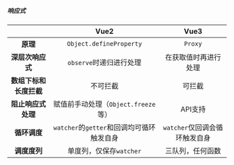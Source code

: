 ##### 响应式

|                        |                   Vue2                    |             Vue3              |
| :--------------------: | :---------------------------------------: | :---------------------------: |
|        **原理**        |          `Object.defineProperty`          |            `Proxy`            |
|    **深层次响应式**    |          `observe`时递归进行处理          |     在获取值时再进行处理      |
| **数组下标和长度拦截** |                 不可拦截                  |            可拦截             |
|   **阻止响应式处理**   |    赋值前手动处理（`Object.freeze`等）    |            API支持            |
|      **循环调度**      | `watcher`的`getter`和回调均可循环触发自身 | `watcher`仅回调会循环触发自身 |
|      **调度度列**      |          单度列，仅保存`watcher`          |       三队列，任何函数        |

